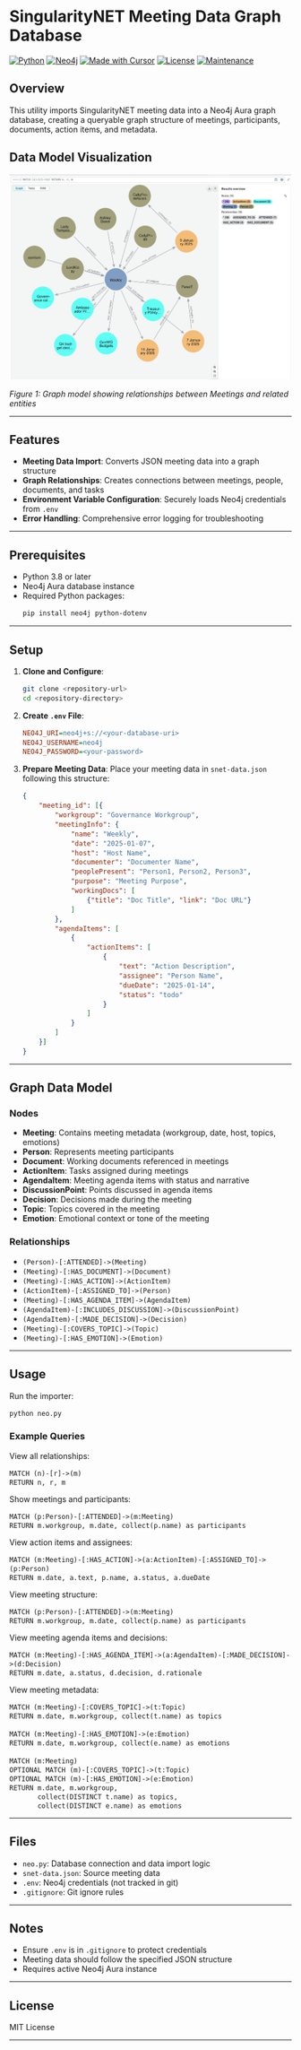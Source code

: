 # SingularityNET Meeting Data Graph Database

[![Python](https://img.shields.io/badge/Python-3.8+-blue?style=for-the-badge&logo=python&logoColor=white)](https://www.python.org)
[![Neo4j](https://img.shields.io/badge/Neo4j-4.4+-blue?style=for-the-badge&logo=neo4j&logoColor=white)](https://neo4j.com)
[![Made with Cursor](https://img.shields.io/badge/Made%20with-Cursor-blue?style=for-the-badge&logo=cursor&logoColor=white)](https://cursor.sh)
[![License](https://img.shields.io/badge/License-MIT-green.svg?style=for-the-badge)](https://opensource.org/licenses/MIT)
[![Maintenance](https://img.shields.io/badge/Maintained%3F-yes-green.svg?style=for-the-badge)](https://github.com/username/repository/graphs/commit-activity)

## Overview

This utility imports SingularityNET meeting data into a Neo4j Aura graph database, creating a queryable graph structure of meetings, participants, documents, action items, and metadata.

## Data Model Visualization

![Graph Data Model](graph-model.png)

*Figure 1: Graph model showing relationships between Meetings and related entities*

---

## Features

- **Meeting Data Import**: Converts JSON meeting data into a graph structure
- **Graph Relationships**: Creates connections between meetings, people, documents, and tasks
- **Environment Variable Configuration**: Securely loads Neo4j credentials from `.env`
- **Error Handling**: Comprehensive error logging for troubleshooting

---

## Prerequisites

- Python 3.8 or later
- Neo4j Aura database instance
- Required Python packages:
  ```bash
  pip install neo4j python-dotenv
  ```

---

## Setup

1. **Clone and Configure**:
   ```bash
   git clone <repository-url>
   cd <repository-directory>
   ```

2. **Create `.env` File**:
   ```ini
   NEO4J_URI=neo4j+s://<your-database-uri>
   NEO4J_USERNAME=neo4j
   NEO4J_PASSWORD=<your-password>
   ```

3. **Prepare Meeting Data**:
   Place your meeting data in `snet-data.json` following this structure:
   ```json
   {
       "meeting_id": [{
           "workgroup": "Governance Workgroup",
           "meetingInfo": {
               "name": "Weekly",
               "date": "2025-01-07",
               "host": "Host Name",
               "documenter": "Documenter Name",
               "peoplePresent": "Person1, Person2, Person3",
               "purpose": "Meeting Purpose",
               "workingDocs": [
                   {"title": "Doc Title", "link": "Doc URL"}
               ]
           },
           "agendaItems": [
               {
                   "actionItems": [
                       {
                           "text": "Action Description",
                           "assignee": "Person Name",
                           "dueDate": "2025-01-14",
                           "status": "todo"
                       }
                   ]
               }
           ]
       }]
   }
   ```

---

## Graph Data Model

### Nodes
- **Meeting**: Contains meeting metadata (workgroup, date, host, topics, emotions)
- **Person**: Represents meeting participants
- **Document**: Working documents referenced in meetings
- **ActionItem**: Tasks assigned during meetings
- **AgendaItem**: Meeting agenda items with status and narrative
- **DiscussionPoint**: Points discussed in agenda items
- **Decision**: Decisions made during the meeting
- **Topic**: Topics covered in the meeting
- **Emotion**: Emotional context or tone of the meeting

### Relationships
- `(Person)-[:ATTENDED]->(Meeting)`
- `(Meeting)-[:HAS_DOCUMENT]->(Document)`
- `(Meeting)-[:HAS_ACTION]->(ActionItem)`
- `(ActionItem)-[:ASSIGNED_TO]->(Person)`
- `(Meeting)-[:HAS_AGENDA_ITEM]->(AgendaItem)`
- `(AgendaItem)-[:INCLUDES_DISCUSSION]->(DiscussionPoint)`
- `(AgendaItem)-[:MADE_DECISION]->(Decision)`
- `(Meeting)-[:COVERS_TOPIC]->(Topic)`
- `(Meeting)-[:HAS_EMOTION]->(Emotion)`

---

## Usage

Run the importer:
```bash
python neo.py
```

### Example Queries

View all relationships:
```cypher
MATCH (n)-[r]->(m)
RETURN n, r, m
```

Show meetings and participants:
```cypher
MATCH (p:Person)-[:ATTENDED]->(m:Meeting)
RETURN m.workgroup, m.date, collect(p.name) as participants
```

View action items and assignees:
```cypher
MATCH (m:Meeting)-[:HAS_ACTION]->(a:ActionItem)-[:ASSIGNED_TO]->(p:Person)
RETURN m.date, a.text, p.name, a.status, a.dueDate
```

View meeting structure:
```cypher
MATCH (p:Person)-[:ATTENDED]->(m:Meeting)
RETURN m.workgroup, m.date, collect(p.name) as participants
```

View meeting agenda items and decisions:
```cypher
MATCH (m:Meeting)-[:HAS_AGENDA_ITEM]->(a:AgendaItem)-[:MADE_DECISION]->(d:Decision)
RETURN m.date, a.status, d.decision, d.rationale
```

View meeting metadata:
```cypher
MATCH (m:Meeting)-[:COVERS_TOPIC]->(t:Topic)
RETURN m.date, m.workgroup, collect(t.name) as topics

MATCH (m:Meeting)-[:HAS_EMOTION]->(e:Emotion)
RETURN m.date, m.workgroup, collect(e.name) as emotions

MATCH (m:Meeting)
OPTIONAL MATCH (m)-[:COVERS_TOPIC]->(t:Topic)
OPTIONAL MATCH (m)-[:HAS_EMOTION]->(e:Emotion)
RETURN m.date, m.workgroup, 
       collect(DISTINCT t.name) as topics,
       collect(DISTINCT e.name) as emotions
```

---

## Files
- `neo.py`: Database connection and data import logic
- `snet-data.json`: Source meeting data
- `.env`: Neo4j credentials (not tracked in git)
- `.gitignore`: Git ignore rules

---

## Notes

- Ensure `.env` is in `.gitignore` to protect credentials
- Meeting data should follow the specified JSON structure
- Requires active Neo4j Aura instance

---

## License

MIT License

---

